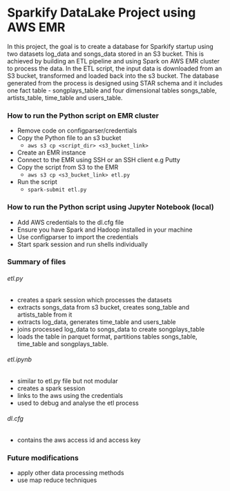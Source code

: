 # Sparkify DataLake Project using AWS EMR

In this project, the goal is to create a database for Sparkify startup using two datasets log_data and songs_data stored in an S3 bucket. This is achieved by building an ETL pipeline and using Spark on AWS EMR cluster to process the data. In the ETL script, the input data is downloaded from an S3 bucket, transformed and loaded back into the s3 bucket. The database generated from the process is designed using STAR schema and it includes one fact table - songplays_table and four dimensional tables songs_table, artists_table, time_table and users_table. 


###  How to run the Python script on EMR cluster
- Remove code on configparser/credentials
- Copy the Python file to an s3 bucket
  - <code>aws s3 cp <script_dir> <s3_bucket_link> </code>
- Create an EMR instance
- Connect to the EMR using SSH or an SSH client e.g Putty
- Copy the script from S3 to the EMR
  - <code>aws s3 cp <s3_bucket_link> etl.py</code>
- Run the script
  - <code>spark-submit etl.py</code> 

### How to run the Python script using Jupyter Notebook (local)
- Add AWS credentials to the dl.cfg file
- Ensure you have Spark and Hadoop installed in your machine
- Use configparser to import the credentials
- Start spark session and run shells individually

###  Summary of files

###### etl.py

* creates a spark session which processes the datasets
* extracts songs_data from s3 bucket, creates song_table and artists_table from it
* extracts log_data, generates time_table and users_table
* joins processed log_data to songs_data to create songplays_table
* loads the table in parquet format, partitions tables songs_table, time_table and songplays_table.    

###### etl.ipynb
* similar to etl.py file but not modular
* creates a spark session
* links to the aws using the credentials
* used to debug and analyse the etl process

###### dl.cfg
* contains the aws access id and access key 

### Future modifications
 - apply other data processing methods
 - use map reduce techniques